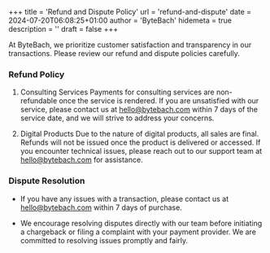 +++
title = 'Refund and Dispute Policy'
url = 'refund-and-dispute'
date = 2024-07-20T06:08:25+01:00
author = 'ByteBach'
hidemeta = true
description = ''
draft = false
+++

At ByteBach, we prioritize customer satisfaction and transparency in our transactions. Please review our refund and dispute policies carefully.

### Refund Policy

1. Consulting Services
Payments for consulting services are non-refundable once the service is rendered. If you are unsatisfied with our service, please contact us at hello@bytebach.com within 7 days of the service date, and we will strive to address your concerns.

2.	Digital Products
Due to the nature of digital products, all sales are final. Refunds will not be issued once the product is delivered or accessed. If you encounter technical issues, please reach out to our support team at hello@bytebach.com for assistance.

### Dispute Resolution

- If you have any issues with a transaction, please contact us at hello@bytebach.com within 7 days of purchase.

- We encourage resolving disputes directly with our team before initiating a chargeback or filing a complaint with your payment provider. We are committed to resolving issues promptly and fairly.
